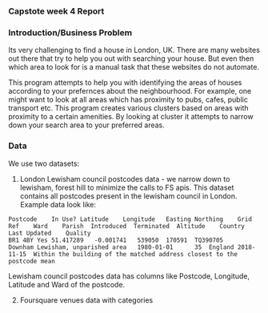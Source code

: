 ### Capstote week 4 Report


### Introduction/Business Problem

Its very challenging to find a house in London, UK. There are many websites out there that try to help you out with searching your house.
But even then which area to look for is a manual task that these websites do not automate.

This program attempts to help you with identifying the areas of houses according to your prefernces about the neighbourhood. For example, 
one might want to look at all areas which has proximity to pubs, cafes, public transport etc. This program creates various clusters based on 
areas with proximity to a certain amenities. By looking at cluster it attempts to narrow down your search area to your preferred areas.

### Data

We use two datasets:

  1. London Lewisham council postcodes data - we narrow down to lewisham, forest hill to minimize the calls to FS apis. This dataset contains all postcodes present in the lewisham council in London. Example data look like:

```
Postcode	In Use?	Latitude	Longitude	Easting	Northing	Grid Ref	Ward	Parish	Introduced	Terminated	Altitude	Country	Last Updated	Quality
BR1 4BY	Yes	51.417289	-0.001741	539050	170591	TQ390705	Downham	Lewisham, unparished area	1980-01-01		35	England	2018-11-15	Within the building of the matched address closest to the postcode mean
  ```
Lewisham council postcodes data has columns like Postcode, Longitude, Latitude and Ward of the postcode.

  2. Foursquare venues data with categories



